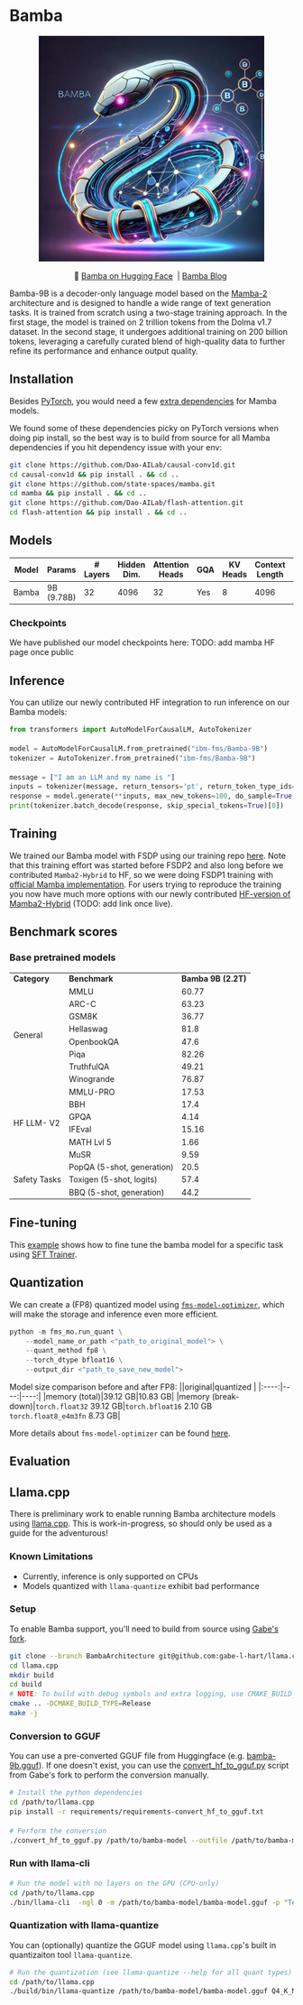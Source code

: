 # Bamba

<p align="center">
  <img src="/bamba.jpeg" width="400"/>
</p>

<p align="center">
        🤗 <a href="https://huggingface.co/collections/ibm-fms/bamba-674f1388b9bbc98b413c7bab"> Bamba on Hugging Face</a>&nbsp | <a href="https://github.com/foundation-model-stack/bamba/blob/main/blog/bamba-9b-release.md"> Bamba Blog</a>&nbsp
<be>

<!--Bamba is a repository for training and using [Bamba](https://huggingface.co/ibm-fms/Avengers-Mamba2-9B) models, which are derived from [Mamba](https://github.com/state-spaces/mamba) models.--> 

Bamba-9B is a decoder-only language model based on the [Mamba-2](https://github.com/state-spaces/mamba) architecture and is designed to handle a wide range of text generation tasks. It is trained from scratch using a two-stage training approach. In the first stage, the model is trained on 2 trillion tokens from the Dolma v1.7 dataset. In the second stage, it undergoes additional training on 200 billion tokens, leveraging a carefully curated blend of high-quality data to further refine its performance and enhance output quality.

## Installation

Besides [PyTorch](https://pytorch.org/), you would need a few [extra dependencies](https://github.com/state-spaces/mamba?tab=readme-ov-file#installation) for
Mamba models.

We found some of these dependencies picky on PyTorch versions when doing pip install, so 
the best way is to build from source for all Mamba dependencies if you hit dependency 
issue with your env:
```bash
git clone https://github.com/Dao-AILab/causal-conv1d.git
cd causal-conv1d && pip install . && cd ..
git clone https://github.com/state-spaces/mamba.git
cd mamba && pip install . && cd ..
git clone https://github.com/Dao-AILab/flash-attention.git
cd flash-attention && pip install . && cd ..
```

## Models

| Model            | Params       | # Layers | Hidden Dim. | Attention Heads | GQA | KV Heads | Context Length |  Tied Embeddings |
|-------------------|--------------|----------|-------------|-----------------|-----|----------|----------------|------------------|
| Bamba  | 9B (9.78B)   | 32       | 4096        | 32              | Yes | 8        | 4096           | True |

### Checkpoints
We have published our model checkpoints here: TODO: add mamba HF page once public


## Inference
You can utilize our newly contributed HF integration to run inference on our Bamba models:
```python
from transformers import AutoModelForCausalLM, AutoTokenizer

model = AutoModelForCausalLM.from_pretrained("ibm-fms/Bamba-9B")
tokenizer = AutoTokenizer.from_pretrained("ibm-fms/Bamba-9B")

message = ["I am an LLM and my name is "]
inputs = tokenizer(message, return_tensors='pt', return_token_type_ids=False)
response = model.generate(**inputs, max_new_tokens=100, do_sample=True, top_k=50, top_p=0.95)
print(tokenizer.batch_decode(response, skip_special_tokens=True)[0])

```


## Training

We trained our Bamba model with FSDP using our training repo [here](https://github.com/foundation-model-stack/fms-fsdp/tree/mamba-new).
Note that this training effort was started before FSDP2 and also long before we contributed
`Mamba2-Hybrid` to HF, so we were doing FSDP1 training with [official Mamba implementation](https://github.com/state-spaces/mamba).
For users trying to reproduce the training you now have much more options with our newly
contributed [HF-version of Mamba2-Hybrid]() (TODO: add link once live).


## Benchmark scores

### Base pretrained models

<table>
  <tr>
   <td><strong>Category</strong>
   </td>
   <td><strong>Benchmark</strong>
   </td>
   <td><strong>Bamba 9B (2.2T)</strong>
   </td>
  </tr>
  <tr>
   <td rowspan="8" >General
   </td>
   <td>MMLU
   </td>
   <td>60.77
   </td>
  </tr>
  <tr>
   <td>ARC-C
   </td>
   <td>63.23
   </td>
  </tr>
  <tr>
   <td>GSM8K
   </td>
   <td>36.77
   </td>
  </tr>
  <tr>
   <td>Hellaswag
   </td>
   <td>81.8
   </td>
  </tr>
  <tr>
   <td>OpenbookQA
   </td>
   <td>47.6
   </td>
  </tr>
  <tr>
   <td>Piqa
   </td>
   <td>82.26
   </td>
  </tr>
  <tr>
   <td>TruthfulQA
   </td>
   <td>49.21
   </td>
  </tr>
  <tr>
   <td>Winogrande
   </td>
   <td>76.87
   </td>
  </tr>
  <tr>
   <td rowspan="6" >HF LLM- V2
   </td>
   <td>MMLU-PRO	
   </td>
   <td>17.53
   </td>
  </tr>
  <tr>
   <td>BBH
   </td>
   <td>17.4
   </td>
  </tr>
  <tr>
   <td>GPQA
   </td>
   <td>4.14
   </td>
  </tr>
  <tr>
   <td>IFEval
   </td>
   <td>15.16
   </td>
  </tr>
  <tr>
   <td>MATH Lvl 5	
   </td>
   <td>1.66
   </td>
  </tr>
  <tr>
   <td>MuSR
   </td>
   <td>9.59
   </td>
  </tr>
  <tr>
   <td rowspan="3" >Safety Tasks
   </td>
   <td>PopQA (5-shot, generation)	
   </td>
   <td>20.5
   </td>
  </tr>
  <tr>
   <td>Toxigen (5-shot, logits)	
   </td>
   <td>57.4
   </td>
  </tr>
  <tr>
   <td>BBQ (5-shot, generation)
   </td>
   <td>44.2
   </td>
  </tr>
</table>


## Fine-tuning

This [example](./tuning/Fine-tuning.md) shows how to fine tune the bamba model for a specific task using [SFT Trainer](https://huggingface.co/docs/trl/en/sft_trainer#supervised-fine-tuning-trainer).

                           
## Quantization
We can create a (FP8) quantized model using [`fms-model-optimizer`](https://github.com/foundation-model-stack/fms-model-optimizer/), which will make the storage and inference even more efficient.
```python
python -m fms_mo.run_quant \
    --model_name_or_path <"path_to_original_model"> \
    --quant_method fp8 \
    --torch_dtype bfloat16 \
    --output_dir <"path_to_save_new_model">
```
Model size comparison before and after FP8:
||original|quantized |
|:----:|----:|----:|
|memory (total)|39.12 GB|10.83 GB| 
|memory (break-down)|`torch.float32` 39.12 GB|`torch.bfloat16` 2.10 GB<br>`torch.float8_e4m3fn`    8.73 GB|

More details about `fms-model-optimizer` can be found [here](https://github.com/foundation-model-stack/fms-model-optimizer/tree/main/examples/FP8_QUANT#quickstart).

## Evaluation


## Llama.cpp
There is preliminary work to enable running Bamba architecture models using [llama.cpp](https://github.com/ggerganov/llama.cpp). This is work-in-progress, so should only be used as a guide for the adventurous!

### Known Limitations

* Currently, inference is only supported on CPUs
* Models quantized with `llama-quantize` exhibit bad performance

### Setup
To enable Bamba support, you'll need to build from source using [Gabe's fork](https://github.com/gabe-l-hart/llama.cpp/tree/BambaArchitecture).

```sh
git clone --branch BambaArchitecture git@github.com:gabe-l-hart/llama.cpp.git
cd llama.cpp
mkdir build
cd build
# NOTE: To build with debug symbols and extra logging, use CMAKE_BUILD_TYPE=Debug
cmake .. -DCMAKE_BUILD_TYPE=Release
make -j
```

### Conversion to GGUF
You can use a pre-converted GGUF file from Huggingface (e.g. [bamba-9b.gguf](https://huggingface.co/ibm-fms/Bamba-9B/blob/main/bamba-9b.gguf)). If one doesn't exist, you can use the [convert_hf_to_gguf.py](https://github.com/gabe-l-hart/llama.cpp/blob/BambaArchitecture/convert_hf_to_gguf.py) script from Gabe's fork to perform the conversion manually.

```sh
# Install the python dependencies
cd /path/to/llama.cpp
pip install -r requirements/requirements-convert_hf_to_gguf.txt

# Perform the conversion
./convert_hf_to_gguf.py /path/to/bamba-model --outfile /path/to/bamba-model/bamba-model.gguf
```

### Run with llama-cli

```sh
# Run the model with no layers on the GPU (CPU-only)
cd /path/to/llama.cpp
./bin/llama-cli  -ngl 0 -m /path/to/bamba-model/bamba-model.gguf -p "Tell me a story about a developer and their dog"
```

### Quantization with llama-quantize
You can (optionally) quantize the GGUF model using `llama.cpp`'s built in quantizaiton tool `llama-quantize`.

```sh
# Run the quantization (see llama-quantize --help for all quant types)
cd /path/to/llama.cpp
./build/bin/llama-quantize /path/to/bamba-model/bamba-model.gguf Q4_K_M
```
